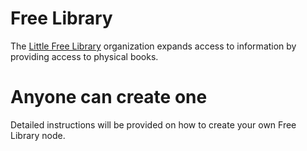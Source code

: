 Free Library
================================================================================
The [Little Free Library][lfl] organization expands access to information by
providing access to physical books.

<!--
This project expands access to information by providing local access to digital
books/content ([Concept of Operation](docs/conops.md)).
-->

Anyone can create one
================================================================================
Detailed instructions will be provided on how to create your own Free Library node.
<!--
Detailed instructions are provided on the [wiki](https://github.com/redengin/LittleFreeLibrary/wiki) using low-cost hardware.
 
### Hardware Support
-->

<!-- references -->
[lfl]: https://littlefreelibrary.org/